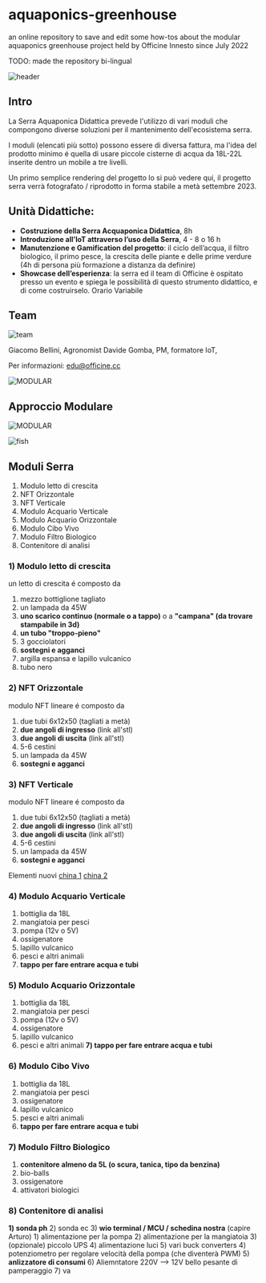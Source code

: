 # aquaponics-greenhouse
an online repository to save and edit some how-tos about the modular aquaponics greenhouse project held by Officine Innesto since July 2022

TODO: made the repository bi-lingual 

![header](./data/header-img.png)

## Intro

La Serra Aquaponica Didattica prevede l'utilizzo di vari moduli che compongono diverse soluzioni per il mantenimento dell'ecosistema serra. 

I moduli (elencati più sotto) possono essere di diversa fattura, ma l'idea del prodotto minimo é quella di usare piccole cisterne di acqua da 18L-22L inserite dentro un mobile a tre livelli. 

Un primo semplice rendering del progetto lo si può vedere qui, il progetto serra verrà fotografato / riprodotto in forma stabile a metà settembre 2023. 

## Unità Didattiche:

* **Costruzione della Serra Acquaponica Didattica**, 8h  
* **Introduzione all’IoT attraverso l’uso della Serra**, 4 - 8 o 16 h  
* **Manutenzione e Gamification del progetto**: il ciclo dell’acqua, il filtro biologico,  il primo pesce, la crescita delle piante e delle prime verdure (4h di persona più formazione a distanza da definire) 
* **Showcase dell’esperienza**: la serra ed il team di Officine è ospitato presso un evento e spiega le possibilità di questo strumento didattico, e di come costruirselo. Orario Variabile 

## Team 

![team](./data/team.jpg)

Giacomo Bellini, Agronomist
Davide Gomba, PM, formatore IoT, 

Per informazioni: edu@officine.cc 




![MODULAR](./data/modules-2.PNG)

## Approccio Modulare 

![MODULAR](./data/modules.PNG)

![fish](./data/fish.jpg)


## Moduli Serra

1)  Modulo letto di crescita  
2)  NFT Orizzontale  
3)  NFT Verticale  
4)  Modulo Acquario Verticale  
5)  Modulo Acquario Orizzontale  
6)  Modulo Cibo Vivo  
7)  Modulo Filtro Biologico  
8) Contenitore di analisi  

### 1) Modulo letto di crescita

un letto di crescita é composto da
1) mezzo bottiglione tagliato
2) un lampada da 45W
3) **uno scarico continuo (normale o a tappo)** o a **"campana" (da trovare stampabile in 3d)**
4) **un tubo "troppo-pieno"**
5) 3 gocciolatori
6) **sostegni e agganci** 
7) argilla espansa e lapillo vulcanico
8) tubo nero

### 2)  NFT Orizzontale

modulo NFT lineare é composto da
1) due tubi 6x12x50 (tagliati a metà)
2) **due angoli di ingresso** (link all'stl) 
3) **due angoli di uscita** (link all'stl)
4) 5-6 cestini
5) un lampada da 45W
6) **sostegni e agganci** 

### 3)  NFT Verticale

modulo NFT lineare é composto da
1) due tubi 6x12x50 (tagliati a metà)
2) **due angoli di ingresso** (link all'stl) 
3) **due angoli di uscita** (link all'stl)
4) 5-6 cestini
5) un lampada da 45W
6) **sostegni e agganci** 

Elementi nuovi 
[china 1](https://www.aliexpress.us/item/3256805231872089.html?spm=a2g0o.detail.0.0.46ccDXtGDXtGwB&gps-id=pcDetailTopMoreOtherSeller&scm=1007.40050.281175.0&scm_id=1007.40050.281175.0&scm-url=1007.40050.281175.0&pvid=a844479e-ba1c-4d4b-bf85-db9159753253&_t=gps-id:pcDetailTopMoreOtherSeller,scm-url:1007.40050.281175.0,pvid:a844479e-ba1c-4d4b-bf85-db9159753253,tpp_buckets:668%232846%238113%231998&pdp_npi=3%40dis%21EUR%212.07%211.03%21%21%21%21%21%40211b619a16899530811687798e5c1f%2112000032982355334%21rec%21US%21723369429)
[china 2](https://www.aliexpress.us/item/3256804894188768.html?spm=a2g0o.detail.0.0.46ccDXtGDXtGwB&gps-id=pcDetailTopMoreOtherSeller&scm=1007.40050.281175.0&scm_id=1007.40050.281175.0&scm-url=1007.40050.281175.0&pvid=a844479e-ba1c-4d4b-bf85-db9159753253&_t=gps-id:pcDetailTopMoreOtherSeller,scm-url:1007.40050.281175.0,pvid:a844479e-ba1c-4d4b-bf85-db9159753253,tpp_buckets:668%232846%238113%231998&pdp_npi=3%40dis%21EUR%218.98%218.08%21%21%21%21%21%40211b619a16899530811687798e5c1f%2112000031565986637%21rec%21US%21723369429)


### 4) Modulo Acquario Verticale

1) bottiglia da 18L
2) mangiatoia per pesci
3) pompa (12v o 5V)
4) ossigenatore
5) lapillo vulcanico
6) pesci e altri animali
7) **tappo per fare entrare acqua e tubi**

### 5)  Modulo Acquario Orizzontale

1) bottiglia da 18L
2) mangiatoia per pesci
3) pompa (12v o 5V)
4) ossigenatore
5) lapillo vulcanico
6) pesci e altri animali
**7) tappo per fare entrare acqua e tubi**

### 6)  Modulo Cibo Vivo

1) bottiglia da 18L
2) mangiatoia per pesci
3) ossigenatore
4) lapillo vulcanico
5) pesci e altri animali
6) **tappo per fare entrare acqua e tubi**



### 7) Modulo Filtro Biologico

1) **contenitore almeno da 5L (o scura, tanica, tipo da benzina)**
2) bio-balls
3) ossigenatore
4) attivatori biologici

### 8) Contenitore di analisi

**1) sonda ph**
2) sonda ec
3) **wio terminal / MCU / schedina nostra** (capire Arturo)
	1) alimentazione per la pompa
	2) alimentazione per la mangiatoia
	3) (opzionale) piccolo UPS
	4) alimentazione luci 
	5) vari buck converters
4) potenziometro per regolare velocità della pompa (che diventerà PWM)
5) **anlizzatore di consumi**
6) Aliemntatore 220V --> 12V bello pesante di pamperaggio
7) va